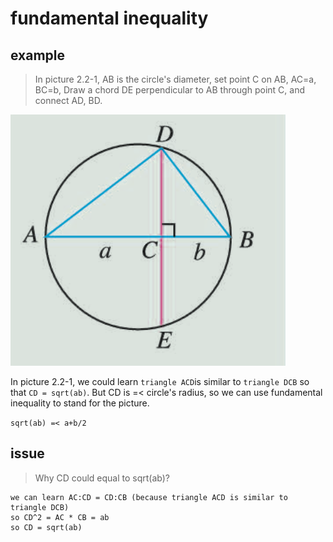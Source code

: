 # fundamental inequality

## example

> In picture 2.2-1, AB is the circle's diameter, set point C on AB, AC=a, BC=b, Draw a chord DE perpendicular to AB through point C, and connect AD, BD.

![picture_2.2-1.png](./img/picture_2.2-1.png)

In picture 2.2-1, we could learn ```triangle ACD```is similar to ```triangle DCB``` so that ```CD = sqrt(ab)```. But CD is =< circle's radius, so we can use fundamental inequality to stand for the  picture.

```sqrt(ab) =< a+b/2```

## issue

> Why CD could equal to sqrt(ab)?

```
we can learn AC:CD = CD:CB (because triangle ACD is similar to triangle DCB)
so CD^2 = AC * CB = ab
so CD = sqrt(ab)
```

